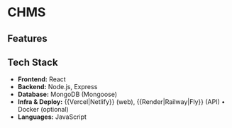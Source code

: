 # CHMS

## Features

## Tech Stack
- **Frontend:** React 
- **Backend:** Node.js, Express
- **Database:** MongoDB (Mongoose)
- **Infra & Deploy:** {{Vercel|Netlify}} (web), {{Render|Railway|Fly}} (API) • Docker (optional)
- **Languages:** JavaScript 